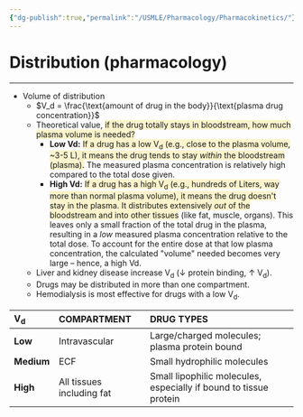 ```yaml
---
{"dg-publish":true,"permalink":"/USMLE/Pharmacology/Pharmacokinetics/"}
---
```


# Distribution (pharmacology)
---
- Volume of distribution
	- $V_d = \frac{\text{amount of drug in the body}}{\text{plasma drug concentration}}$
	- Theoretical value, <span style="background:rgba(240, 200, 0, 0.2)">if the drug totally stays in bloodstream, how much plasma volume is needed?</span>
		- **Low Vd:** <span style="background:rgba(240, 200, 0, 0.2)">If a drug has a low V<sub>d</sub> (e.g., close to the plasma volume, ~3-5 L), it means the drug tends to stay _within_ the bloodstream (plasma).</span> The measured plasma concentration is relatively high compared to the total dose given.
		- **High Vd:** <span style="background:rgba(240, 200, 0, 0.2)">If a drug has a high V<sub>d</sub> (e.g., hundreds of Liters, way more than normal plasma volume), it means the drug doesn't stay in the plasma. It distributes extensively _out_ of the bloodstream and into other tissues</span> (like fat, muscle, organs). This leaves only a small fraction of the total drug in the plasma, resulting in a _low_ measured plasma concentration relative to the total dose. To account for the entire dose at that low plasma concentration, the calculated "volume" needed becomes very large – hence, a high Vd.
	- Liver and kidney disease increase V<sub>d</sub> (↓ protein binding, ↑ V<sub>d</sub>). 
	- Drugs may be distributed in more than one compartment. 
	- Hemodialysis is most effective for drugs with a low V<sub>d</sub>.

| V<sub>d</sub> | COMPARTMENT                | DRUG TYPES                                                              |
| :---------- | :------------------------- | :---------------------------------------------------------------------- |
| **Low**     | Intravascular              | Large/charged molecules; plasma protein bound                           |
| **Medium**  | ECF                        | Small hydrophilic molecules                                             |
| **High**    | All tissues including fat | Small lipophilic molecules, especially if bound to tissue protein |
